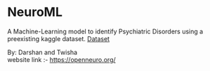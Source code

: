 # NeuroML
A Machine-Learning model to identify Psychiatric Disorders using a preexisting kaggle dataset.
[Dataset](https://www.kaggle.com/datasets/shashwatwork/eeg-psychiatric-disorders-dataset)

By: Darshan and Twisha
<br> website link :- https://openneuro.org/
